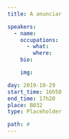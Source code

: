 ```yaml
---
title: A anunciar

speakers:
  - name:
    occupations:
      - what:
        where:
    bio:

    img:

day: 2019-10-29
start_time: 16h50
end_time: 17h20
place: B032
type: Placeholder

path: #
---
```

